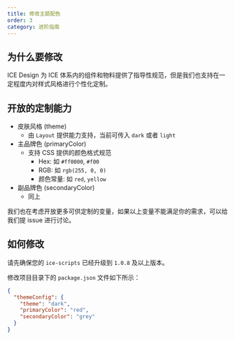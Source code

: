 ```yaml
---
title: 修改主题配色
order: 3
category: 进阶指南
---
```


## 为什么要修改

ICE Design 为 ICE 体系内的组件和物料提供了指导性规范，但是我们也支持在一定程度内对样式风格进行个性化定制。

## 开放的定制能力

* 皮肤风格 (theme)
  * 由 `Layout` 提供能力支持，当前可传入 `dark` 或者 `light`
* 主品牌色 (primaryColor)
  * 支持 CSS 提供的颜色格式规范
    * Hex: 如 `#ff0000`, `#f00`
    * RGB: 如 `rgb(255, 0, 0)`
    * 颜色常量: 如 `red`, `yellow`
* 副品牌色 (secondaryColor)
  * 同上

我们也在考虑开放更多可供定制的变量，如果以上变量不能满足你的需求，可以给我们提 issue 进行讨论。

## 如何修改

请先确保您的 `ice-scripts` 已经升级到 `1.0.8` 及以上版本。

修改项目目录下的 `package.json` 文件如下所示：

```json
{
  "themeConfig": {
    "theme": "dark",
    "primaryColor": "red",
    "secondaryColor": "grey"
  }
}
```
